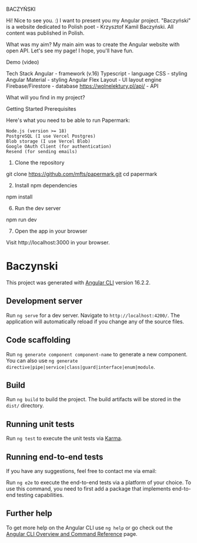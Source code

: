 BACZYŃSKI

Hi! Nice to see you. :) I want to present you my Angular project. "Baczyński" is a website dedicated to Polish poet - Krzysztof Kamil Baczyński. All content was published in Polish.

What was my aim?
My main aim was to create the Angular website with open API. Let's see my page! I hope, you'll have fun.


Demo (video)

Tech Stack
Angular - framework (v.16)
Typescript - language
CSS - styling
Angular Material - styling
Angular Flex Layout - UI layout engine
Firebase/Firestore - database
https://wolnelektury.pl/api/ - API

What will you find in my project?



Getting Started
Prerequisites

Here's what you need to be able to run Papermark:

    Node.js (version >= 18)
    PostgreSQL (I use Vercel Postgres)
    Blob storage (I use Vercel Blob)
    Google OAuth Client (for authentication)
    Resend (for sending emails)

1. Clone the repository

git clone https://github.com/mfts/papermark.git
cd papermark

2. Install npm dependencies

npm install

6. Run the dev server

npm run dev

7. Open the app in your browser

Visit http://localhost:3000 in your browser.

# Baczynski

This project was generated with [Angular CLI](https://github.com/angular/angular-cli) version 16.2.2.

## Development server

Run `ng serve` for a dev server. Navigate to `http://localhost:4200/`. The application will automatically reload if you change any of the source files.

## Code scaffolding

Run `ng generate component component-name` to generate a new component. You can also use `ng generate directive|pipe|service|class|guard|interface|enum|module`.

## Build

Run `ng build` to build the project. The build artifacts will be stored in the `dist/` directory.

## Running unit tests

Run `ng test` to execute the unit tests via [Karma](https://karma-runner.github.io).

## Running end-to-end tests



If you have any suggestions, feel free to contact me via email: 

Run `ng e2e` to execute the end-to-end tests via a platform of your choice. To use this command, you need to first add a package that implements end-to-end testing capabilities.

## Further help

To get more help on the Angular CLI use `ng help` or go check out the [Angular CLI Overview and Command Reference](https://angular.io/cli) page.
